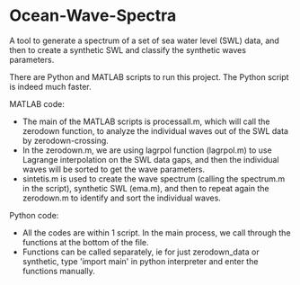 # Ocean-Wave-Spectra
A tool to generate a spectrum of a set of sea water level (SWL) data, and then to create a synthetic SWL and classify the synthetic waves parameters.

There are Python and MATLAB scripts to run this project. The Python script is indeed much faster. 

MATLAB code:
- The main of the MATLAB scripts is processall.m, which will call the zerodown function, to analyze the individual waves out of the SWL data by zerodown-crossing.
- In the zerodown.m, we are using lagrpol function (lagrpol.m) to use Lagrange interpolation on the SWL data gaps, and then the individual waves will be sorted to get the wave parameters.
- sintetis.m is used to create the wave spectrum (calling the spectrum.m in the script), synthetic SWL (ema.m), and then to repeat again the zerodown.m to identify and sort the individual waves.

Python code:
- All the codes are within 1 script. In the main process, we call through the functions at the bottom of the file.
- Functions can be called separately, ie for just zerodown_data or synthetic, type 'import main' in python interpreter and enter the functions manually.
